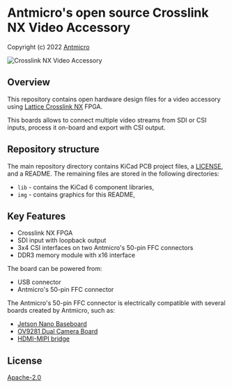 # Antmicro's open source Crosslink NX Video Accessory

Copyright (c) 2022 [Antmicro](https://www.antmicro.com)

![Crosslink NX Video Accessory](/img/crosslink-nx-video-accessory.png)

## Overview

This repository contains open hardware design files for a video accessory using [Lattice Crosslink NX](https://www.latticesemi.com/Products/FPGAandCPLD/CrossLink-NX) FPGA.

This boards allows to connect multiple video streams from SDI or CSI inputs, process it on-board and export with CSI output.

## Repository structure

The main repository directory contains KiCad PCB project files, a [LICENSE](LICENSE), and a README.
The remaining files are stored in the following directories:

* `lib` - contains the KiCad 6 component libraries,
* `img` - contains graphics for this README,

## Key Features

* Crosslink NX FPGA
* SDI input with loopback output
* 3x4 CSI interfaces on two Antmicro's 50-pin FFC connectors 
* DDR3 memory module with x16 interface

The board can be powered from:

* USB connector
* Antmicro's 50-pin FFC connector

The Antmicro's 50-pin FFC connector is electrically compatible with several boards created by Antmicro, such as:
 
* [Jetson Nano Baseboard](https://github.com/antmicro/jetson-nano-baseboard)
* [OV9281 Dual Camera Board](https://github.com/antmicro/ov9281-camera-board)
* [HDMI-MIPI bridge](https://github.com/antmicro/hdmi-mipi-bridge)

## License

[Apache-2.0](LICENSE)

